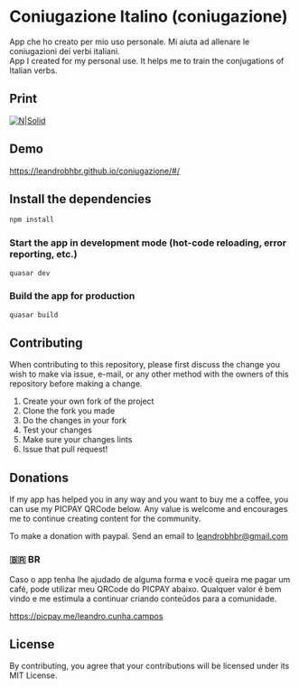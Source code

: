 # Coniugazione Italino (coniugazione)

App che ho creato per mio uso personale. Mi aiuta ad allenare le coniugazioni dei verbi italiani. <br>
App I created for my personal use. It helps me to train the conjugations of Italian verbs.

## Print

[![N|Solid](https://github.com/leandrobhbr/coniugazione/blob/master/docs/printConiugazione.png?raw=true)](https://leandrobhbr.github.io/coniugazione/#/)


## Demo

https://leandrobhbr.github.io/coniugazione/#/

## Install the dependencies
```bash
npm install
```

### Start the app in development mode (hot-code reloading, error reporting, etc.)
```bash
quasar dev
```

### Build the app for production
```bash
quasar build
```

## Contributing

When contributing to this repository, please first discuss the change you wish to make via issue, e-mail, or any other method with the owners of this repository before making a change.

1. Create your own fork of the project
2. Clone the fork you made
3. Do the changes in your fork
4. Test your changes
5. Make sure your changes lints
6. Issue that pull request!

## Donations

If my app has helped you in any way and you want to buy me a coffee, you can use my PICPAY QRCode below. Any value is welcome and encourages me to continue creating content for the community.

To make a donation with paypal. Send an email to <a href="mailto:leandrobhbr@gmail.com">leandrobhbr@gmail.com</a>


### 🇧🇷 **BR**

 Caso o app tenha lhe ajudado de alguma forma e você queira me pagar um café, pode utilizar meu QRCode do PICPAY abaixo. Qualquer valor é bem vindo e me estimula a continuar criando conteúdos para a comunidade.

https://picpay.me/leandro.cunha.campos


## License

By contributing, you agree that your contributions will be licensed under its MIT License.

